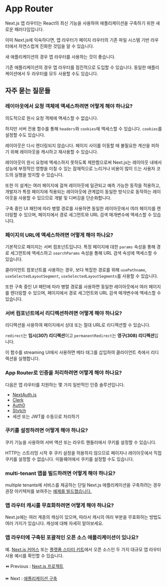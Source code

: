 # App Router

Next.js 앱 라우터는 React의 최신 기능을 사용하여 애플리케이션을 구축하기 위한 새로운 패러다임입니다.

이미 Next.js에 익숙하다면, 앱 라우터가 페이지 라우터의 기존 파일 시스템 기반 라우터에서 자연스럽게 진화한 것임을 알 수 있습니다.

새 애플리케이션의 경우 앱 라우터를 사용하는 것이 좋습니다.

기존 애플리케이션의 경우 앱 라우터를 점진적으로 도입할 수 있습니다. 동일한 애플리케이션에서 두 라우터를 모두 사용할 수도 있습니다.

## 자주 묻는 질문들

### 레이아웃에서 요청 객체에 액세스하려면 어떻게 해야 하나요?

의도적으로 원시 요청 객체에 액세스할 수 없습니다.

하지만 서버 전용 함수를 통해 `headers`와 `cookies`에 액세스할 수 있습니다. `cookies`를 설정할 수도 있습니다.

레이아웃은 다시 렌더링되지 않습니다. 페이지 사이를 이동할 때 불필요한 계산을 피하기 위해 레이아웃을 캐시하고 재사용할 수 있습니다.

레이아웃이 원시 요청에 액세스하지 못하도록 제한함으로써 Next.js는 레이아웃 내에서 성능에 부정적인 영향을 미칠 수 있는 잠재적으로 느리거나 비용이 많이 드는 사용자 코드의 실행을 방지할 수 있습니다.

또한 이 설계는 여러 페이지에 걸쳐 레이아웃에 일관되고 예측 가능한 동작을 적용하고, 개발자가 특정 페이지에 적용되는 레이아웃에 관계없이 동일한 방식으로 동작하는 레이아웃을 사용할 수 있으므로 개발 및 디버깅을 단순화합니다.

구축 중인 UI 패턴에 따라 병렬 경로를 사용하면 동일한 레이아웃에서 여러 페이지를 렌더링할 수 있으며, 페이지에서 경로 세그먼트와 URL 검색 매개변수에 액세스할 수 있습니다.

### 페이지의 URL에 액세스하려면 어떻게 해야 하나요?

기본적으로 페이지는 서버 컴포넌트입니다. 특정 페이지에 대한 `params` 속성을 통해 경로 세그먼트에 액세스하고 `searchParams` 속성을 통해 URL 검색 속성에 액세스할 수 있습니다.

클라이언트 컴포넌트를 사용하는 경우, 보다 복잡한 경로를 위해 `usePathname`, `useSelectedLayoutSegment`, `useSelectedLayoutSegments`를 사용할 수 있습니다.

또한 구축 중인 UI 패턴에 따라 병렬 경로를 사용하면 동일한 레이아웃에서 여러 페이지를 렌더링할 수 있으며, 페이지에서 경로 세그먼트와 URL 검색 매개변수에 액세스할 수 있습니다.

### 서버 컴포넌트에서 리디렉션하려면 어떻게 해야 하나요?

리디렉션을 사용하여 페이지에서 상대 또는 절대 URL로 리디렉션할 수 있습니다.

`redirect`는 **임시(307) 리디렉션**이고 `permanentRedirect`는 **영구(308) 리디렉션**입니다.

이 함수를 streaming UI에서 사용하면 메타 태그를 삽입하여 클라이언트 측에서 리디렉션을 실행합니다.

### App Router로 인증을 처리하려면 어떻게 해야 하나요?

다음은 앱 라우터를 지원하는 몇 가지 일반적인 인증 솔루션입니다.

- [NextAuth.js](https://next-auth.js.org/configuration/nextjs#in-app-router)
- [Clerk](https://clerk.com/docs/quickstarts/nextjs)
- [Auth0](https://github.com/auth0/nextjs-auth0#app-router)
- [Stytch](https://stytch.com/docs/example-apps/frontend/nextjs)
- 세션 또는 JWT를 수동으로 처리하기

### 쿠키를 설정하려면 어떻게 해야 하나요?

쿠키 기능을 사용하여 서버 액션 또는 라우트 핸들러에서 쿠키를 설정할 수 있습니다.

HTTP는 스트리밍 시작 후 쿠키 설정을 허용하지 않으므로 페이지나 레이아웃에서 직접 쿠키를 설정할 수 없습니다. 미들웨어에서 쿠키를 설정할 수도 있습니다.

### multi-tenant 앱을 빌드하려면 어떻게 해야 하나요?

multiple tenants에 서비스를 제공하는 단일 Next.js 애플리케이션을 구축하려는 경우 권장 아키텍처를 보여주는 [예제를 빌드했습니다.](https://vercel.com/templates/next.js/platforms-starter-kit)

### 앱 라우터 캐시를 무효화하려면 어떻게 해야 하나요?

Next.js에는 여러 계층의 캐싱이 있으며, 따라서 캐시의 여러 부분을 무효화하는 방법도 여러 가지가 있습니다. 캐싱에 대해 자세히 알아보세요.

### 앱 라우터에 구축된 포괄적인 오픈 소스 애플리케이션이 있나요?

예. [Next.js 커머스](https://vercel.com/templates/next.js/nextjs-commerce) 또는 [플랫폼 스타터 키트](https://vercel.com/templates/next.js/platforms-starter-kit)에서 오픈 소스인 두 가지 대규모 앱 라우터 사용 예시를 확인할 수 있습니다.

⏪ Previous : [Next.js 프로젝트](./002-ProjectStructure.md)

⏩ Next :  [애플리케이션 구축](../애플리케이션구축/000-BuildingYourApplication.md)